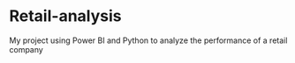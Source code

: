 # Retail-analysis
My project using Power BI and Python to analyze the performance of a retail company
